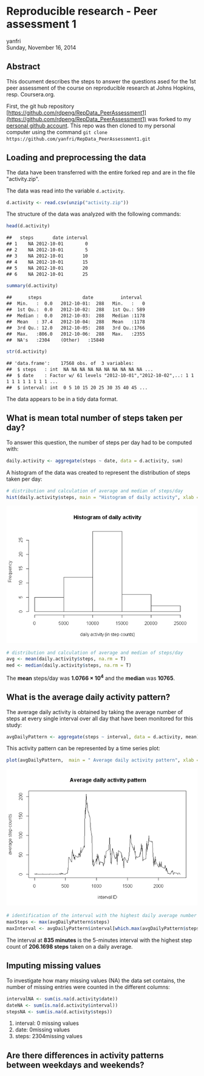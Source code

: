 # Reproducible research - Peer assessment 1
yanfri  
Sunday, November 16, 2014  

## Abstract

This document describes the steps to answer the questions ased for the 1st peer assessment of the course on reproducible research at Johns Hopkins, resp. Coursera.org.

First, the git hub repository [https://github.com/rdpeng/RepData_PeerAssessment1](https://github.com/rdpeng/RepData_PeerAssessment1) was forked to my [personal github account](https://github.com/yanfri/RepData_PeerAssessment1). This repo was then cloned to my personal computer using the command `git clone https://github.com/yanfri/RepData_PeerAssessment1.git`

## Loading and preprocessing the data
The data have been transferred with the entire forked rep and are in the file "activity.zip".

The data was read into the variable `d.activity`.

```r
d.activity <- read.csv(unzip("activity.zip"))
```

The structure of the data was analyzed with the following commands:

```r
head(d.activity)
```

```
##   steps       date interval
## 1    NA 2012-10-01        0
## 2    NA 2012-10-01        5
## 3    NA 2012-10-01       10
## 4    NA 2012-10-01       15
## 5    NA 2012-10-01       20
## 6    NA 2012-10-01       25
```

```r
summary(d.activity)
```

```
##      steps               date          interval   
##  Min.   :  0.0   2012-10-01:  288   Min.   :   0  
##  1st Qu.:  0.0   2012-10-02:  288   1st Qu.: 589  
##  Median :  0.0   2012-10-03:  288   Median :1178  
##  Mean   : 37.4   2012-10-04:  288   Mean   :1178  
##  3rd Qu.: 12.0   2012-10-05:  288   3rd Qu.:1766  
##  Max.   :806.0   2012-10-06:  288   Max.   :2355  
##  NA's   :2304    (Other)   :15840
```

```r
str(d.activity)
```

```
## 'data.frame':	17568 obs. of  3 variables:
##  $ steps   : int  NA NA NA NA NA NA NA NA NA NA ...
##  $ date    : Factor w/ 61 levels "2012-10-01","2012-10-02",..: 1 1 1 1 1 1 1 1 1 1 ...
##  $ interval: int  0 5 10 15 20 25 30 35 40 45 ...
```

The data appears to be in a tidy data format.

## What is mean total number of steps taken per day?
To answer this question, the number of steps per day had to be computed with:


```r
daily.activity <- aggregate(steps ~ date, data = d.activity, sum)
```

A histogram of the data was created to represent the distribution of steps taken per day:

```r
# distribution and calculation of average and median of steps/day
hist(daily.activity$steps, main = "Histogram of daily activity", xlab = "daily activity (in step counts)")
```

![plot of chunk histogram](PA1_template_files/figure-html/histogram.png) 


```r
# distribution and calculation of average and median of steps/day
avg <- mean(daily.activity$steps, na.rm = T)
med <- median(daily.activity$steps, na.rm = T)
```

The **mean** steps/day was **1.0766 &times; 10<sup>4</sup>** and the **median** was **10765**.


## What is the average daily activity pattern?

The average daily activity is obtained by taking the average number of steps at every single interval over all day that have been monitored for this study:

```r
avgDailyPattern <- aggregate(steps ~ interval, data = d.activity, mean)
```

This activity pattern can be represented by a time series plot:

```r
plot(avgDailyPattern,  main = " Average daily activity pattern", xlab = "interval ID", ylab = "average step counts", type = "l")
```

![plot of chunk avgDailyActivityPlot](PA1_template_files/figure-html/avgDailyActivityPlot.png) 

```r
# identification of the interval with the highest daily average number of steps
maxSteps <- max(avgDailyPattern$steps)
maxInterval <- avgDailyPattern$interval[which.max(avgDailyPattern$steps)]
```

The interval at **835 minutes** is the 5-minutes interval with the highest step count of **206.1698 steps** taken on a daily average. 


## Imputing missing values

To investigate how many missing values (NA) the data set contains, the number of missing entries were counted in the different columns:


```r
intervalNA <- sum(is.na(d.activity$date))
dateNA <- sum(is.na(d.activity$interval))
stepsNA <- sum(is.na(d.activity$steps))
```

1. interval: 0 missing values
 2. date: 0missing values
 3. steps: 2304missing values


## Are there differences in activity patterns between weekdays and weekends?




